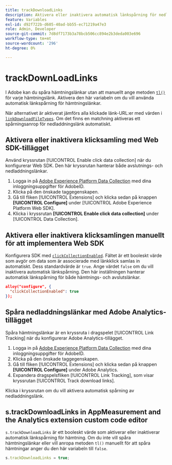 ```yaml
---
title: trackDownloadLinks
description: Aktivera eller inaktivera automatisk länkspårning för nedladdningslänkar.
feature: Variables
exl-id: d92f722b-d605-40ad-bb55-ec71219a47e3
role: Admin, Developer
source-git-commit: 7d8df7173b3a78bcb506cc894e2b3deda003e696
workflow-type: tm+mt
source-wordcount: '296'
ht-degree: 0%

---
```


# trackDownLoadLinks

I Adobe kan du spåra hämtningslänkar utan att manuellt ange metoden [`tl()`](../functions/tl-method.md) för varje hämtningslänk. Aktivera den här variabeln om du vill använda automatisk länkspårning för hämtningslänkar.

När alternativet är aktiverat jämförs alla klickade länk-URL:er med värden i [`linkDownloadFileTypes`](linkdownloadfiletypes.md). Om det finns en matchning aktiveras ett spårningsanrop för nedladdningslänk automatiskt.

## Aktivera eller inaktivera klicksamling med Web SDK-tillägget

Använd kryssrutan [!UICONTROL Enable click data collection] när du konfigurerar Web SDK. Den här kryssrutan hanterar både avslutnings- och nedladdningslänkar.

1. Logga in på [Adobe Experience Platform Data Collection](https://experience.adobe.com/data-collection) med dina inloggningsuppgifter för AdobeID.
1. Klicka på den önskade taggegenskapen.
1. Gå till fliken [!UICONTROL Extensions] och klicka sedan på knappen **[!UICONTROL Configure]** under [!UICONTROL Adobe Experience Platform Web SDK].
1. Klicka i kryssrutan **[!UICONTROL Enable click data collection]** under [!UICONTROL Data Collection].

## Aktivera eller inaktivera klicksamlingen manuellt för att implementera Web SDK

Konfigurera SDK med [`clickCollectionEnabled`](https://experienceleague.adobe.com/docs/experience-platform/edge/fundamentals/configuring-the-sdk.html?lang=sv-SE#clickCollectionEnabled). Fältet är ett booleskt värde som avgör om data som är associerade med länkklick samlas in automatiskt. Dess standardvärde är `true`. Ange värdet `false` om du vill inaktivera automatisk länkspårning. Den här inställningen hanterar automatisk länkspårning för både hämtnings- och avslutslänkar.

```json
alloy("configure", {
  "clickCollectionEnabled": true
});
```

## Spåra nedladdningslänkar med Adobe Analytics-tillägget

Spåra hämtningslänkar är en kryssruta i dragspelet [!UICONTROL Link Tracking] när du konfigurerar Adobe Analytics-tillägget.

1. Logga in på [Adobe Experience Platform Data Collection](https://experience.adobe.com/data-collection) med dina inloggningsuppgifter för AdobeID.
2. Klicka på den önskade taggegenskapen.
3. Gå till fliken [!UICONTROL Extensions] och klicka sedan på knappen **[!UICONTROL Configure]** under Adobe Analytics.
4. Expandera dragspelsfliken [!UICONTROL Link Tracking], som visar kryssrutan [!UICONTROL Track download links].

Klicka i kryssrutan om du vill aktivera automatisk spårning av nedladdningslänk.

## s.trackDownloadLinks in AppMeasurement and the Analytics extension custom code editor

`s.trackDownloadLinks` är ett booleskt värde som aktiverar eller inaktiverar automatisk länkspårning för hämtning. Om du inte vill spåra hämtningslänkar eller vill anropa metoden `tl()` manuellt för att spåra hämtningar anger du den här variabeln till `false`.

```js
s.trackDownloadLinks = true;
```
